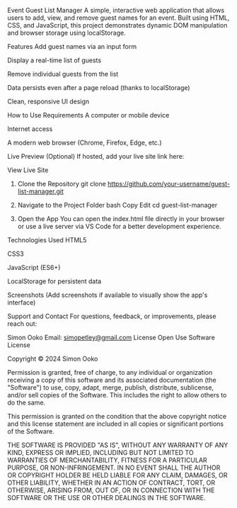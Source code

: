 Event Guest List Manager
A simple, interactive web application that allows users to add, view, and remove guest names for an event. Built using HTML, CSS, and JavaScript, this project demonstrates dynamic DOM manipulation and browser storage using localStorage.

 Features
Add guest names via an input form

 Display a real-time list of guests

 Remove individual guests from the list

 Data persists even after a page reload (thanks to localStorage)

 Clean, responsive UI design

 How to Use
Requirements
A computer or mobile device

Internet access

A modern web browser (Chrome, Firefox, Edge, etc.)

Live Preview (Optional)
If hosted, add your live site link here:

 View Live Site
1. Clone the Repository
 git clone https://github.com/your-username/guest-list-manager.git


2. Navigate to the Project Folder
bash
Copy
Edit
cd guest-list-manager
3. Open the App
You can open the index.html file directly in your browser or use a live server via VS Code for a better development experience.

 Technologies Used
HTML5

CSS3

JavaScript (ES6+)

LocalStorage for persistent data

 Screenshots
(Add screenshots if available to visually show the app's interface)

Support and Contact
For questions, feedback, or improvements, please reach out:

Simon Ooko
 Email: simopetley@gmail.com
 License
Open Use Software License

Copyright © 2024 Simon Ooko

Permission is granted, free of charge, to any individual or organization receiving a copy of this software and its associated documentation (the "Software")
to use, copy, adapt, merge, publish, distribute, sublicense, and/or sell copies of the Software. This includes the right to allow others to do the same.

This permission is granted on the condition that the above copyright notice and this license statement are included in all copies or significant portions of the Software.

THE SOFTWARE IS PROVIDED "AS IS", WITHOUT ANY WARRANTY OF ANY KIND, EXPRESS OR IMPLIED, INCLUDING BUT NOT LIMITED TO WARRANTIES OF MERCHANTABILITY,
FITNESS FOR A PARTICULAR PURPOSE, OR NON-INFRINGEMENT. IN NO EVENT SHALL THE AUTHOR OR COPYRIGHT HOLDER BE HELD LIABLE FOR ANY CLAIM, DAMAGES, OR OTHER LIABILITY,
WHETHER IN AN ACTION OF CONTRACT, TORT, OR OTHERWISE, ARISING FROM, OUT OF, OR IN CONNECTION WITH THE SOFTWARE OR THE USE OR OTHER DEALINGS IN THE SOFTWARE.


